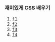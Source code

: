 ### 재미있게 CSS 배우기

1. <kbd><a href="https://github.com/xecureyan1337/CSSFF/tree/main/1">f1</a></kbd>
2. <kbd><a href="https://github.com/xecureyan1337/CSSFF/tree/main/2">f2</a></kbd>
3. <kbd><a href="https://github.com/xecureyan1337/CSSFF/tree/main/3">f3</a></kbd>
4. <kbd><a href="https://github.com/xecureyan1337/CSSFF/tree/main/4">f4</a></kbd>
